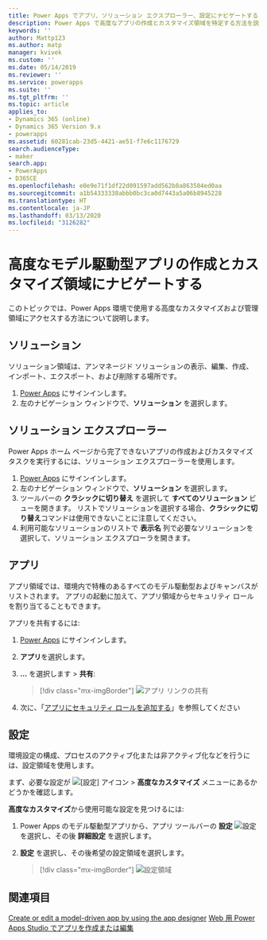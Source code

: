 ```yaml
---
title: Power Apps でアプリ、ソリューション エクスプローラー、設定にナビゲートする | Microsoft Docs
description: Power Apps で高度なアプリの作成とカスタマイズ領域を特定する方法を説明します
keywords: ''
author: Mattp123
ms.author: matp
manager: kvivek
ms.custom: ''
ms.date: 05/14/2019
ms.reviewer: ''
ms.service: powerapps
ms.suite: ''
ms.tgt_pltfrm: ''
ms.topic: article
applies_to:
- Dynamics 365 (online)
- Dynamics 365 Version 9.x
- powerapps
ms.assetid: 60281cab-23d5-4421-ae51-f7e6c1176729
search.audienceType:
- maker
search.app:
- PowerApps
- D365CE
ms.openlocfilehash: e0e9e71f1df22d091597add562b8a863504ed0aa
ms.sourcegitcommit: a1b54333338abbb0bc3ca0d7443a5a06b8945228
ms.translationtype: HT
ms.contentlocale: ja-JP
ms.lasthandoff: 03/13/2020
ms.locfileid: "3126282"
---
```

# <a name="navigate-to-advanced-model-driven-app-making-and-customization-areas"></a>高度なモデル駆動型アプリの作成とカスタマイズ領域にナビゲートする

このトピックでは、Power Apps 環境で使用する高度なカスタマイズおよび管理領域にアクセスする方法について説明します。

## <a name="solutions"></a>ソリューション
ソリューション領域は、アンマネージド ソリューションの表示、編集、作成、インポート、エクスポート、および削除する場所です。 

1.  [Power Apps](https://make.powerapps.com/?utm_source=padocs&utm_medium=linkinadoc&utm_campaign=referralsfromdoc) にサインインします。
2.  左のナビゲーション ウィンドウで、**ソリューション** を選択します。 

## <a name="solution-explorer"></a>ソリューション エクスプローラー
Power Apps ホーム ページから完了できないアプリの作成およびカスタマイズ タスクを実行するには、ソリューション エクスプローラーを使用します。

1.  [Power Apps](https://make.powerapps.com/?utm_source=padocs&utm_medium=linkinadoc&utm_campaign=referralsfromdoc) にサインインします。 
2.  左のナビゲーション ウィンドウで、**ソリューション** を選択します。  
3.  ツールバーの **クラシックに切り替え** を選択して **すべてのソリューション** ビューを開きます。 
    リストでソリューションを選択する場合、**クラシックに切り替え**コマンドは使用できないことに注意してください。
4.  利用可能なソリューションのリストで **表示名** 列で必要なソリューションを選択して、ソリューション エクスプローラを開きます。

## <a name="apps"></a>アプリ
アプリ領域では、環境内で特権のあるすべてのモデル駆動型およびキャンバスがリストされます。 アプリの起動に加えて、アプリ領域からセキュリティ ロールを割り当てることもできます。 

アプリを共有するには:
1.  [Power Apps](https://make.powerapps.com/?utm_source=padocs&utm_medium=linkinadoc&utm_campaign=referralsfromdoc) にサインインします。

2.  **アプリ**を選択します。
 
3.  **…** を選択します > **共有**:  

    > [!div class="mx-imgBorder"] 
    > ![アプリ リンクの共有](media/share-link.png) 

4. 次に、「[アプリにセキュリティ ロールを追加する](https://docs.microsoft.com/powerapps/maker/model-driven-apps/share-model-driven-app#add-security-roles-to-the-app)」を参照してください
 
## <a name="settings"></a>設定
環境設定の構成、プロセスのアクティブ化または非アクティブ化などを行うには、設定領域を使用します。 

まず、必要な設定が ![[設定] アイコン](media/powerapps-gear.png)  > **高度なカスタマイズ** メニューにあるかどうかを確認します。

**高度なカスタマイズ**から使用可能な設定を見つけるには:  
1.  Power Apps のモデル駆動型アプリから、アプリ ツールバーの **設定** ![設定](../model-driven-apps/media/powerapps-gear.png) を選択し、その後 **詳細設定** を選択します。 
2.  **設定** を選択し、その後希望の設定領域を選択します。

    > [!div class="mx-imgBorder"] 
    > ![設定領域](media/settings-areas.png) 

## <a name="see-also"></a>関連項目
[Create or edit a model-driven app by using the app designer](create-edit-app.md)
[Web 用 Power Apps Studio でアプリを作成または編集](../canvas-apps/create-app-browser.md)

